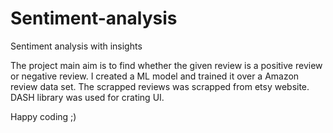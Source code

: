 # Sentiment-analysis
Sentiment analysis with insights

The project main aim is to find whether the given review is a positive review or negative review.
I created a ML model and trained it over a Amazon review data set.
The scrapped reviews was scrapped from etsy website.
DASH library was used for crating UI.

Happy coding ;)
